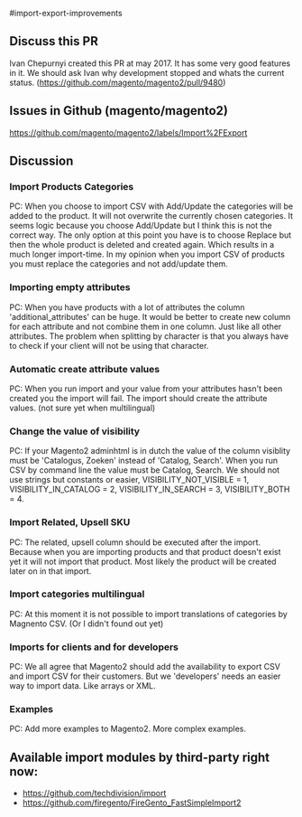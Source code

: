 #import-export-improvements

## Discuss this PR
Ivan Chepurnyi created this PR at may 2017. It has some very good features in it. We should ask Ivan why development stopped and whats the current status. (https://github.com/magento/magento2/pull/9480)

## Issues in Github (magento/magento2)
https://github.com/magento/magento2/labels/Import%2FExport

## Discussion
### Import Products Categories
PC: When you choose to import CSV with Add/Update the categories will be added to the product. It will not overwrite the currently chosen categories. It seems logic because you choose Add/Update but I think this is not the correct way. The only option at this point you have is to choose Replace but then the whole product is deleted and created again. Which results in a much longer import-time. In my opinion when you import CSV of products you must replace the categories and not add/update them. 
### Importing empty attributes
PC: When you have products with a lot of attributes the column 'additional_attributes' can be huge. It would be better to create new column for each attribute and not combine them in one column. Just like all other attributes. The problem when splitting by character is that you always have to check if your client will not be using that character.
### Automatic create attribute values
PC: When you run import and your value from your attributes hasn't been created you the import will fail. The import should create the attribute values. (not sure yet when multilingual)
### Change the value of visibility
PC: If your Magento2 adminhtml is in dutch the value of the column visiblity must be 'Catalogus, Zoeken' instead of 'Catalog, Search'. When you run CSV by command line the value must be Catalog, Search. We should not use strings but constants or easier, VISIBILITY_NOT_VISIBLE = 1, VISIBILITY_IN_CATALOG = 2, VISIBILITY_IN_SEARCH = 3, VISIBILITY_BOTH = 4.
### Import Related, Upsell SKU
PC: The related, upsell column should be executed after the import. Because when you are importing products and that product doesn't exist yet it will not import that product. Most likely the product will be created later on in that import.
### Import categories multilingual
PC: At this moment it is not possible to import translations of categories by Magnento CSV. (Or I didn't found out yet)
### Imports for clients and for developers
PC: We all agree that Magento2 should add the availability to export CSV and import CSV for their customers. But we 'developers' needs an easier way to import data. Like arrays or XML.
### Examples
PC: Add more examples to Magento2. More complex examples. 

## Available import modules by third-party right now:
* https://github.com/techdivision/import
* https://github.com/firegento/FireGento_FastSimpleImport2
